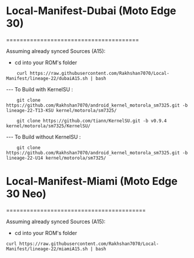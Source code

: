 # Local-Manifest-Dubai (Moto Edge 30)
=======================================

Assuming already synced Sources (A15):
 - cd into your ROM's folder
```
    curl https://raw.githubusercontent.com/Rakhshan7070/Local-Manifest/lineage-22/dubaiA15.sh | bash
```
--- To Build with KernelSU :
```
    git clone https://github.com/Rakhshan7070/android_kernel_motorola_sm7325.git -b lineage-22-T13-KSU kernel/motorola/sm7325/
    
    git clone https://github.com/tiann/KernelSU.git -b v0.9.4 kernel/motorola/sm7325/KernelSU/
```
--- To Build without KernelSU :
```
    git clone https://github.com/Rakhshan7070/android_kernel_motorola_sm7325.git -b lineage-22-U14 kernel/motorola/sm7325/
```

# Local-Manifest-Miami (Moto Edge 30 Neo)
=========================================

Assuming already synced Sources (A15):
 - cd into your ROM's folder
```
curl https://raw.githubusercontent.com/Rakhshan7070/Local-Manifest/lineage-22/miamiA15.sh | bash
```


